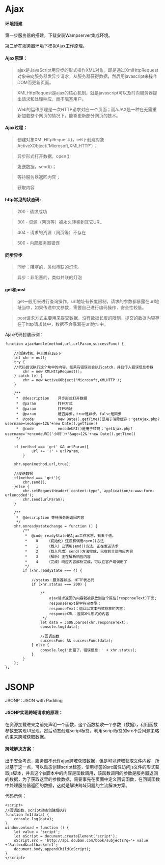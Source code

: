 # Ajax

#### 环境搭建

第一步服务器的搭建，下载安装Wampserver集成环境。

第二步在服务器环境下模拟Ajax工作原理。

#### Ajax原理：

>ajax是JavaScript用异步的形式操作XML对象。即是通过XmlHttpRequest对象来向服务器发异步请求，从服务器获得数据，然后用javascript来操作DOM而更新页面。

>XMLHttpRequest是ajax的核心机制，就是javascript可以及时向服务器提出请求和处理响应，而不阻塞用户。

>Web的运作原理是一次HTTP请求对应一个页面；而AJAX是一种在无需重新加载整个网页的情况下，能够更新部分网页的技术。


#### Ajax过程：

>创建对象XMLHttpRequest()，ie6下创建对象ActiveXObject('Microsoft,XMLHTTP')；

>异步形式打开数据，open();

>发送数据，send()；

>等待服务器返回内容；

>获取内容


#### http常见的状态码:

>200 - 请求成功

>301 - 资源（网页等）被永久转移到其它URL

>404 - 请求的资源（网页等）不存在

>500 - 内部服务器错误

#### 同步异步

>同步：阻塞的，类似串联的灯泡。

>异步：非阻塞的，类似并联的灯泡

#### get和post

>get一般用来进行查询操作，url地址有长度限制，请求的参数都暴露在url地址当中，如果传递中文参数，需要自己进行编码操作，安全性较低。

>post请求方式主要用来提交数据，没有数据长度的限制，提交的数据内容存在于http请求体中，数据不会暴漏在url地址中。


Ajax代码封装示例：

    function ajaxHandle(method,url,urlParam,successFunc) {

        //创建对象，并且兼容IE6下
        let xhr = null;
        try {
        //代码尝试执行这个块中的内容，如果有错误则会执行catch，并且传入错误信息参数
            xhr = new XMLHttpRequest();
        } catch (e) {
            xhr = new ActiveXObject('Microsoft,XMLHTTP');
        }

        /**
         *  @description    异步形式打开数据
         *  @param          打开方式
         *  @param          打开地址
         *  @param          是否异步，true是异步，false是同步
         *  @code           new Date().getTime()是用于清除缓存；'getAjax.php?username=leo&age=12&'+new Date().getTime()
         *  @code           encodeURI()是用于转码；'getAjax.php?username='+encodeURI('小明')+'&age=12&'+new Date().getTime()
         */

        if (method === 'get' && urlParam){
                url += '?' + urlParam;
            }

        xhr.open(method,url,true);

        //发送数据
        if(method === 'get'){
            xhr.send();
        }else {
            xhr.setRequestHeader('content-type','application/x-www-form-urlencoded');
            xhr.send(urlParam);
        }

        /**
         *  @description 等待服务器返回内容
         */
        xhr.onreadystatechange = function () {
            /**
             *  @code readyState是Ajax工作状态，有五个值。
             *    0    （初始化）还没有调用open()方法
             *    1    （载入）已调用send()方法，正在发送请求
             *    2    （载入完成）send()方法完成，已收到全部响应内容
             *    3    （解析）正在解析响应内容
             *    4    （完成）响应内容解析完成，可以在客户端调用了
             */
            if (xhr.readyState === 4) {

                //status：服务器状态，HTTP状态码
                if (xhr.status === 200) {

                    /*
                        ajax请求返回的内容就被存放到这个属性(responseText)下面;
                        responseText是字符串类型；
                        responseText：返回以文本形式存放的内容；
                        responseXML：返回XML形式的内容
                     */
                    let data = JSON.parse(xhr.responseText);
                    console.log(data);

                    //回调函数
                    successFunc && successFunc(data);
                } else {
                    console.log('出错了，错误信息：' + xhr.status);
                }
            }
        };
    };


# JSONP

JSONP : JSON with Padding

#### JSONP实现跨域请求的原理：

在资源加载进来之前先声明一个函数，这个函数接收一个参数（数据），利用函数参数去实现UI呈现。然后动态创建script标签，利用script标签的src不受同源策略约束来跨域获取数据。

#### 跨域解决方案：

出于安全考虑，服务器不允许ajax跨域获取数据，但是可以跨域获取文件内容，所以基于这一点，可以动态创建script标签，使用标签的src属性访问js文件的形式获取js脚本，并且这个js脚本中的内容是函数调用，该函数调用的参数是服务器返回的数据，为了获取这里的参数数据，需要事先在页面中定义回调函数，在回调函数中处理服务器返回的数据，这就是解决跨域问题的主流解决方案。

代码示例：

    <script>
    //回调函数，script动态创建后执行
    function fn1(data) {
        console.log(data);
    }
    window.onload = function () {
        let value = 'script';
        let oScript = document.createElement('script');
        oScript.src = 'http://api.douban.com/book/subjects?q='+ value +'&alt=xd&callback=fn1';
        document.body.appendChild(oScript);
    }
    </script>